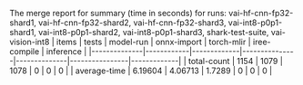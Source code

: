 The merge report for summary (time in seconds) for runs: vai-hf-cnn-fp32-shard1, vai-hf-cnn-fp32-shard2, vai-hf-cnn-fp32-shard3, vai-int8-p0p1-shard1, vai-int8-p0p1-shard2, vai-int8-p0p1-shard3, shark-test-suite, vai-vision-int8
| items        |      tests |   model-run |   onnx-import |   torch-mlir |   iree-compile |   inference |
|--------------|------------|-------------|---------------|--------------|----------------|-------------|
| total-count  | 1154       |  1079       |     1078      |            0 |              0 |           0 |
| average-time |    6.19604 |     4.06713 |        1.7289 |            0 |              0 |           0 |
